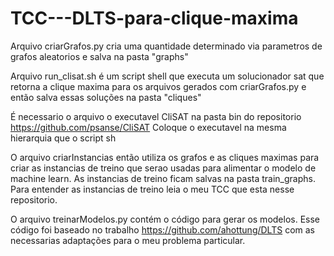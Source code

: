 # TCC---DLTS-para-clique-maxima
Arquivo criarGrafos.py cria uma quantidade determinado via parametros de grafos aleatorios e salva na pasta "graphs"

Arquivo run_clisat.sh é um script shell que executa um solucionador sat que retorna a clique maxima para os arquivos gerados com criarGrafos.py e então salva essas soluções na pasta "cliques"

É necessario o arquivo o executavel CliSAT na pasta bin do repositorio https://github.com/psanse/CliSAT
Coloque o executavel na mesma hierarquia que o script sh

O arquivo criarInstancias então utiliza os grafos e as cliques maximas para criar as instancias de treino que serao usadas para alimentar o modelo de machine learn. As instancias de treino ficam salvas na pasta train_graphs. Para entender as instancias de treino leia o meu TCC que esta nesse repositorio.

O arquivo treinarModelos.py contém o código para gerar os modelos. Esse código foi baseado no trabalho https://github.com/ahottung/DLTS com as necessarias adaptações para o meu problema particular.
